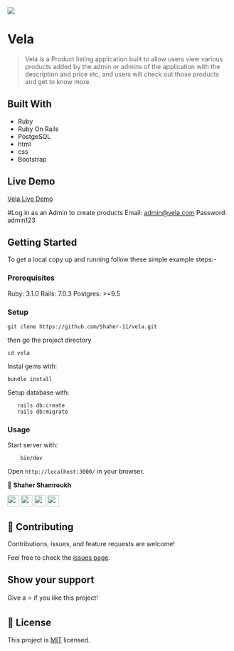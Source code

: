 ![](https://img.shields.io/badge/Vela-blueviolet)

# Vela

> Vela is a Product listing application built to  allow users view various  products added by the admin or admins of the application with the description and price etc, and users will check out those products and get to know more.
> 

## Built With

- Ruby
- Ruby On Rails
- PostgeSQL
- html 
- css
- Bootstrap


## Live Demo

[Vela Live Demo](https://vellaa.herokuapp.com/)

#Log in as an Admin to create products
Email: admin@vela.com
Password: admin123

## Getting Started


To get a local copy up and running follow these simple example steps:-

### Prerequisites

Ruby: 3.1.0
Rails: 7.0.3
Postgres: >=9.5

### Setup

```
git clone https://github.com/Shaher-11/vela.git

```
then go the project directory

```
cd vela
```

Instal gems with:

```
bundle install
```

Setup database with:

```
   rails db:create
   rails db:migrate
```

### Usage

Start server with:

```
    bin/dev
```

Open `http://localhost:3000/` in your browser.


👤 **Shaher Shamroukh**
 
[<code><img height="26" src="https://cdn.iconscout.com/icon/free/png-256/github-153-675523.png"></code>](https://github.com/Shaher-11)
[<code><img height="26" src="https://upload.wikimedia.org/wikipedia/sco/thumb/9/9f/Twitter_bird_logo_2012.svg/1200px-Twitter_bird_logo_2012.svg.png"></code>](https://twitter.com/ShaherShamroukh/)
[<code><img height="26" src="https://upload.wikimedia.org/wikipedia/commons/thumb/c/c9/Linkedin.svg/1200px-Linkedin.svg.png"></code>](https://www.linkedin.com/in/shaher-shamroukh/)
 <a href="mailto:shahershamroukh@gmail.com?subject=Hey Shaher!"><img height="26" src="https://cdn.worldvectorlogo.com/logos/official-gmail-icon-2020-.svg"></a>
 

## 🤝 Contributing

Contributions, issues, and feature requests are welcome!

Feel free to check the [issues page](https://github.com/Shaher-11/trustyou/issues).

## Show your support

Give a ⭐️ if you like this project!

## 📝 License

This project is [MIT](../LICENSE) licensed.
